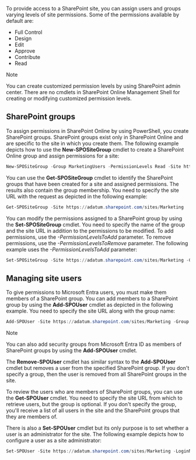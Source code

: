 To provide access to a SharePoint site, you can assign users and groups varying levels of site permissions. Some of the permissions available by default are:

- Full Control
- Design
- Edit
- Approve
- Contribute
- Read

> [!NOTE]
> You can create customized permission levels by using SharePoint admin center. There are no cmdlets in SharePoint Online Management Shell for creating or modifying customized permission levels.

## SharePoint groups

To assign permissions in SharePoint Online by using PowerShell, you create SharePoint groups. SharePoint groups exist only in SharePoint Online and are specific to the site in which you create them. The following example depicts how to use the **New-SPOSiteGroup** cmdlet to create a SharePoint Online group and assign permissions for a site:

```powershell
New-SPOSiteGroup -Group MarketingUsers -PermissionLevels Read -Site https://adatum.sharepoint.com/sites/Marketing
```

You can use the **Get-SPOSiteGroup** cmdlet to identify the SharePoint groups that have been created for a site and assigned permissions. The results also contain the group membership. You need to specify the site URL with the request as depicted in the following example:

```powershell
Get-SPOSiteGroup -Site https://adatum.sharepoint.com/sites/Marketing
```

You can modify the permissions assigned to a SharePoint group by using the **Set-SPOSiteGroup** cmdlet. You need to specify the name of the group and the site URL in addition to the permissions to be modified. To add permissions, use the *-PermissionLevelsToAdd* parameter. To remove permissions, use the *-PermissionLevelsToRemove* parameter. The following example uses the *-PermissionLevelsToAdd* parameter:

```powershell
Set-SPOSiteGroup -Site https://adatum.sharepoint.com/sites/Marketing -Group MarketingUsers -PermissionLevelsToAdd Contribute
```

## Managing site users

To give permissions to Microsoft Entra users, you must make them members of a SharePoint group. You can add members to a SharePoint group by using the **Add-SPOUser** cmdlet as depicted in the following example. You need to specify the site URL along with the group name:

```powershell
Add-SPOUser -Site https://adatum.sharepoint.com/sites/Marketing -Group MarketingUsers -LoginName AbbieP@adatum.com
```

> [!NOTE]
> You can also add security groups from Microsoft Entra ID as members of SharePoint groups by using the **Add-SPOUser** cmdlet.

The **Remove-SPOUser** cmdlet has similar syntax to the **Add-SPOUser** cmdlet but removes a user from the specified SharePoint group. If you don't specify a group, then the user is removed from all SharePoint groups in the site.

To review the users who are members of SharePoint groups, you can use the **Get-SPOUser** cmdlet. You need to specify the site URL from which to retrieve users, but the group is optional. If you don't specify the group, you'll receive a list of all users in the site and the SharePoint groups that they are members of.

There is also a **Set-SPOUser** cmdlet but its only purpose is to set whether a user is an administrator for the site. The following example depicts how to configure a user as a site administrator:

```powershell
Set-SPOUser -Site https://adatum.sharepoint.com/sites/Marketing -LoginName AbbieP@adatum.com -IsSiteCollectionAdmin $true
```

